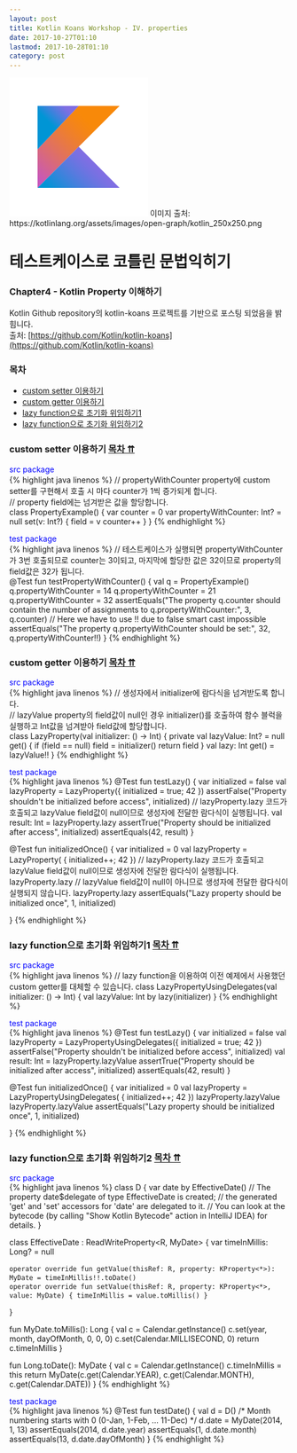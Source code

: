 ```yaml
---
layout: post
title: Kotlin Koans Workshop - IV. properties
date: 2017-10-27T01:10
lastmod: 2017-10-28T01:10
category: post
---
```


<img class="fit image" src="/images/post/kotlin_250x250.png">
이미지 출처: https://kotlinlang.org/assets/images/open-graph/kotlin_250x250.png

# 테스트케이스로 코틀린 문법익히기   
### Chapter4 - Kotlin Property 이해하기   
Kotlin Github repository의 kotlin-koans 프로젝트를 기반으로 포스팅 되었음을 밝힘니다.  
출처: [https://github.com/Kotlin/kotlin-koans](https://github.com/Kotlin/kotlin-koans)  

### 목차
- [custom setter 이용하기](#setter)
- [custom getter 이용하기](#getter)
- [lazy function으로 초기화 위임하기1](#lazy1)
- [lazy function으로 초기화 위임하기2](#lazy2)

### <a name="setter"><a/>custom setter 이용하기 <sup>[목차 ⇈](#목차)</sup> 
<span style="color:blue;">src package</span>   
{% highlight java linenos %}
// propertyWithCounter property에 custom setter를 구현해서 호출 시 마다 counter가 1씩 증가되게 합니다.   
// property field에는 넘겨받은 값을 할당합니다.   
class PropertyExample() {
    var counter = 0
    var propertyWithCounter: Int? = null
        set(v: Int?) {
            field = v
            counter++
        }
}
{% endhighlight %}

<span style="color:blue;">test package</span>   
{% highlight java linenos %}
// 테스트케이스가 실행되면 propertyWithCounter가 3번 호출되므로 counter는 3이되고, 마지막에 할당한 값은 32이므로 property의 field값은 32가 됩니다.   
@Test fun testPropertyWithCounter() {
    val q = PropertyExample()
    q.propertyWithCounter = 14
    q.propertyWithCounter = 21
    q.propertyWithCounter = 32
    assertEquals("The property q.counter should contain the number of assignments to q.propertyWithCounter:", 3, q.counter)
    // Here we have to use !! due to false smart cast impossible
    assertEquals("The property q.propertyWithCounter should be set:", 32, q.propertyWithCounter!!)
}
{% endhighlight %}

### <a name="getter"><a/>custom getter 이용하기 <sup>[목차 ⇈](#목차)</sup> 
<span style="color:blue;">src package</span>   
{% highlight java linenos %}
// 생성자에서 initializer에 람다식을 넘겨받도록 합니다.   
// lazyValue property의 field값이 null인 경우 initializer()를 호출하여 함수 블럭을 실행하고 Int값을 넘겨받아 field값에 할당합니다.   
class LazyProperty(val initializer: () -> Int) {
    private val lazyValue: Int? = null
        get() {
            if (field == null) field = initializer()
            return field
        }
    val lazy: Int
        get() = lazyValue!!
}
{% endhighlight %}

<span style="color:blue;">test package</span>   
{% highlight java linenos %}
@Test fun testLazy() {
    var initialized = false
    val lazyProperty = LazyProperty({ initialized = true; 42 })
    assertFalse("Property shouldn't be initialized before access", initialized)
    // lazyProperty.lazy 코드가 호출되고 lazyValue field값이 null이므로 생성자에 전달한 람다식이 실행됩니다.
    val result: Int = lazyProperty.lazy
    assertTrue("Property should be initialized after access", initialized)
    assertEquals(42, result)
}

@Test fun initializedOnce() {
    var initialized = 0
    val lazyProperty = LazyProperty( { initialized++; 42 })
    // lazyProperty.lazy 코드가 호출되고 lazyValue field값이 null이므로 생성자에 전달한 람다식이 실행됩니다.
    lazyProperty.lazy
    // lazyValue field값이 null이 아니므로 생성자에 전달한 람다식이 실행되지 않습니다.
    lazyProperty.lazy
    assertEquals("Lazy property should be initialized once", 1, initialized)

}
{% endhighlight %}

### <a name="lazy1"><a/>lazy function으로 초기화 위임하기1 <sup>[목차 ⇈](#목차)</sup> 
<span style="color:blue;">src package</span>   
{% highlight java linenos %}
// lazy function을 이용하여 이전 예제에서 사용했던 custom getter를 대체할 수 있습니다.
class LazyPropertyUsingDelegates(val initializer: () -> Int) {
    val lazyValue: Int by lazy(initializer)
}
{% endhighlight %}

<span style="color:blue;">test package</span>   
{% highlight java linenos %}
@Test fun testLazy() {
    var initialized = false
    val lazyProperty = LazyPropertyUsingDelegates({ initialized = true; 42 })
    assertFalse("Property shouldn't be initialized before access", initialized)
    val result: Int = lazyProperty.lazyValue
    assertTrue("Property should be initialized after access", initialized)
    assertEquals(42, result)
}

@Test fun initializedOnce() {
    var initialized = 0
    val lazyProperty = LazyPropertyUsingDelegates( { initialized++; 42 })
    lazyProperty.lazyValue
    lazyProperty.lazyValue
    assertEquals("Lazy property should be initialized once", 1, initialized)

}
{% endhighlight %}

### <a name="lazy2"><a/>lazy function으로 초기화 위임하기2 <sup>[목차 ⇈](#목차)</sup> 
<span style="color:blue;">src package</span>   
{% highlight java linenos %}
class D {
    var date by EffectiveDate()
    // The property date$delegate of type EffectiveDate is created;
    // the generated 'get' and 'set' accessors for 'date' are delegated to it.
    // You can look at the bytecode (by calling "Show Kotlin Bytecode" action in IntelliJ IDEA) for details.
}

class EffectiveDate<R> : ReadWriteProperty<R, MyDate> {
    var timeInMillis: Long? = null

    operator override fun getValue(thisRef: R, property: KProperty<*>): MyDate = timeInMillis!!.toDate()
    operator override fun setValue(thisRef: R, property: KProperty<*>, value: MyDate) { timeInMillis = value.toMillis() }
}

fun MyDate.toMillis(): Long {
    val c = Calendar.getInstance()
    c.set(year, month, dayOfMonth, 0, 0, 0)
    c.set(Calendar.MILLISECOND, 0)
    return c.timeInMillis
}

fun Long.toDate(): MyDate {
    val c = Calendar.getInstance()
    c.timeInMillis = this
    return MyDate(c.get(Calendar.YEAR), c.get(Calendar.MONTH), c.get(Calendar.DATE))
}
{% endhighlight %}

<span style="color:blue;">test package</span>  
{% highlight java linenos %}
@Test fun testDate() {
    val d = D()
    /* Month numbering starts with 0 (0-Jan, 1-Feb, ... 11-Dec) */
    d.date = MyDate(2014, 1, 13)
    assertEquals(2014, d.date.year)
    assertEquals(1, d.date.month)
    assertEquals(13, d.date.dayOfMonth)
}
{% endhighlight %}

